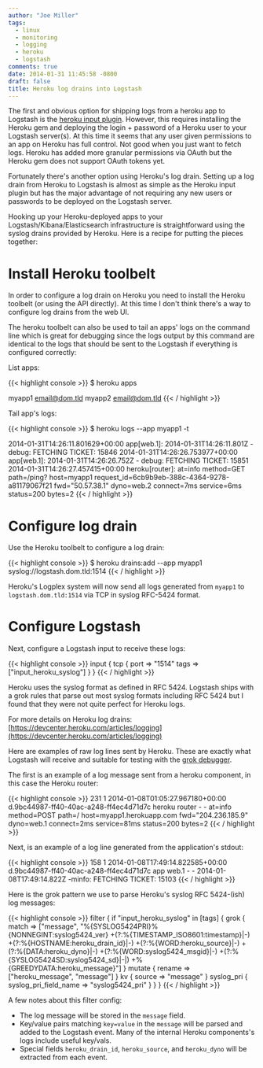 ```yaml
---
author: "Joe Miller"
tags:
  - linux
  - monitoring
  - logging
  - heroku
  - logstash
comments: true
date: 2014-01-31 11:45:58 -0800
draft: false
title: Heroku log drains into Logstash
---
```


The first and obvious option for shipping logs from a heroku app to Logstash is the [heroku input plugin](http://logstash.net/docs/1.3.3/inputs/heroku). However, this requires installing the Heroku gem and deploying the login + password of a Heroku user to your Logstash server(s). At this time it seems that any user given permissions to an app on Heroku has full control. Not good when you just want to fetch logs. Heroku has added more granular permissions via OAuth but the Heroku gem does not support OAuth tokens yet.

Fortunately there's another option using Heroku's log drain. Setting up a log drain from Heroku to Logstash is almost as simple as the Heroku input plugin but has the major advantage of not requiring any new users or passwords to be deployed on the Logstash server.

<!--more-->

Hooking up your Heroku-deployed apps to your Logstash/Kibana/Elasticsearch infrastructure is straightforward using the syslog drains provided by Heroku. Here is a recipe for putting the pieces together:

# Install Heroku toolbelt

In order to configure a log drain on Heroku you need to install the Heroku toolbelt (or using the API directly). At this time I don't think there's a way to configure log drains from the web UI.

The heroku toolbelt can also be used to tail an apps' logs on the command line which is great for debugging since the logs output by this command are identical to the logs that should be sent to the Logstash if everything is configured correctly:

List apps:

{{< highlight console >}}
$ heroku apps

myapp1 email@dom.tld
myapp2 email@dom.tld
{{< / highlight >}}

Tail app's logs:

{{< highlight console >}}
$ heroku logs --app myapp1 -t

2014-01-31T14:26:11.801629+00:00 app[web.1]: 2014-01-31T14:26:11.801Z - debug: FETCHING TICKET: 15846
2014-01-31T14:26:26.753977+00:00 app[web.1]: 2014-01-31T14:26:26.752Z - debug: FETCHING TICKET: 15851
2014-01-31T14:26:27.457415+00:00 heroku[router]: at=info method=GET path=/ping? host=myapp1 request_id=6cb9b9eb-388c-4364-9278-a81179067f21 fwd="50.57.38.1" dyno=web.2 connect=7ms service=6ms status=200 bytes=2
{{< / highlight >}}

# Configure log drain

Use the Heroku toolbelt to configure a log drain:

{{< highlight console >}}
$ heroku drains:add --app myapp1 syslog://logstash.dom.tld:1514
{{< / highlight >}}

Heroku's Logplex system will now send all logs generated from `myapp1` to `logstash.dom.tld:1514` via TCP in syslog RFC-5424 format.

# Configure Logstash

Next, configure a Logstash input to receive these logs:

{{< highlight console >}}
input {
    tcp {
        port => "1514"
        tags => ["input_heroku_syslog"]
    }
}
{{< / highlight >}}

Heroku uses the syslog format as defined in RFC 5424. Logstash ships with a grok rules that parse out most syslog formats including RFC 5424 but I found that they were not quite perfect for Heroku logs.

For more details on Heroku log drains: [https://devcenter.heroku.com/articles/logging](https://devcenter.heroku.com/articles/logging)

Here are examples of raw log lines sent by Heroku. These are exactly what Logstash will receive and suitable for testing with the [grok debugger](http://grokdebug.herokuapp.com/).

The first is an example of a log message sent from a heroku component, in this case the Heroku router:

{{< highlight console >}}
231 1 2014-01-08T01:05:27.967180+00:00 d.9bc44987-ff40-40ac-a248-ff4ec4d71d7c heroku router - - at=info method=POST path=/ host=myapp1.herokuapp.com fwd="204.236.185.9" dyno=web.1 connect=2ms service=81ms status=200 bytes=2
{{< / highlight >}}

Next, is an example of a log line generated from the application's stdout:

{{< highlight console >}}
158 1 2014-01-08T17:49:14.822585+00:00 d.9bc44987-ff40-40ac-a248-ff4ec4d71d7c app web.1 - - 2014-01-08T17:49:14.822Z -minfo: FETCHING TICKET: 15103
{{< / highlight >}}

Here is the grok pattern we use to parse Heroku's syslog RFC 5424-(ish) log messages:

{{< highlight console >}}
filter {
  if "input_heroku_syslog" in [tags] {
    grok {
      match => ["message", "%{SYSLOG5424PRI}%{NONNEGINT:syslog5424_ver} +(?:%{TIMESTAMP_ISO8601:timestamp}|-) +(?:%{HOSTNAME:heroku_drain_id}|-) +(?:%{WORD:heroku_source}|-) +(?:%{DATA:heroku_dyno}|-) +(?:%{WORD:syslog5424_msgid}|-) +(?:%{SYSLOG5424SD:syslog5424_sd}|-|) +%{GREEDYDATA:heroku_message}"]
    }
    mutate { rename => ["heroku_message", "message"] }
    kv { source => "message" }
    syslog_pri { syslog_pri_field_name => "syslog5424_pri" }
  }
}
{{< / highlight >}}

A few notes about this filter config:

- The log message will be stored in the `message` field.
- Key/value pairs matching `key=value` in the `message` will be parsed and added to the Logstash event. Many of the internal Heroku components's logs include useful key/vals.
- Special fields `heroku_drain_id`, `heroku_source`, and `heroku_dyno` will be extracted from each event.

